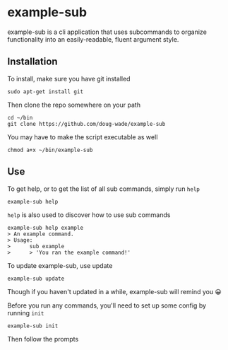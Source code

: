 # example-sub

example-sub is a cli application that uses subcommands to organize functionality into an easily-readable, fluent argument style.

## Installation


To install, make sure you have git installed

    sudo apt-get install git

Then clone the repo somewhere on your path

    cd ~/bin
    git clone https://github.com/doug-wade/example-sub

You may have to make the script executable as well

    chmod a+x ~/bin/example-sub



## Use

To get help, or to get the list of all sub commands, simply run `help`

    example-sub help

`help` is also used to discover how to use sub commands

    example-sub help example
    > An example command.
    > Usage:
    >      sub example
    >      > 'You ran the example command!'

To update example-sub, use update

    example-sub update

Though if you haven't updated in a while, example-sub will remind you 😀

Before you run any commands, you'll need to set up some config by running `init`

    example-sub init

Then follow the prompts
